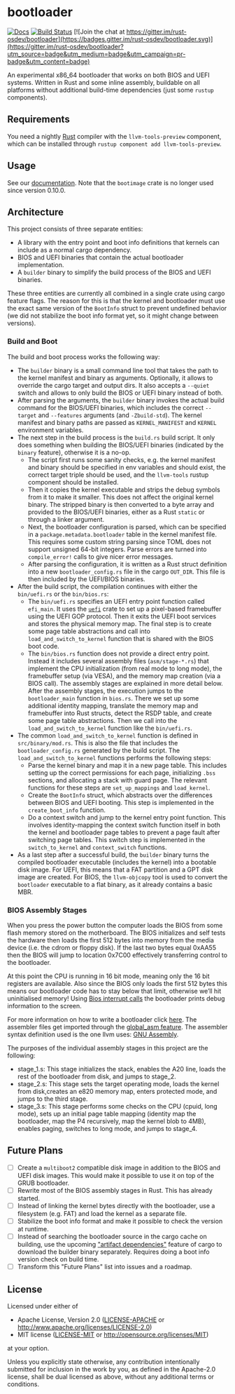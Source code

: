 # bootloader

[![Docs](https://docs.rs/bootloader/badge.svg)](https://docs.rs/bootloader)
[![Build Status](https://github.com/rust-osdev/bootloader/actions/workflows/build.yml/badge.svg)](https://github.com/rust-osdev/bootloader/actions/workflows/build.yml)
[![Join the chat at https://gitter.im/rust-osdev/bootloader](https://badges.gitter.im/rust-osdev/bootloader.svg)](https://gitter.im/rust-osdev/bootloader?utm_source=badge&utm_medium=badge&utm_campaign=pr-badge&utm_content=badge)

An experimental x86_64 bootloader that works on both BIOS and UEFI systems. Written in Rust and some inline assembly, buildable on all platforms without additional build-time dependencies (just some `rustup` components).

## Requirements

You need a nightly [Rust](https://www.rust-lang.org) compiler with the `llvm-tools-preview` component, which can be installed through `rustup component add llvm-tools-preview`.

## Usage

See our [documentation](https://docs.rs/bootloader). Note that the `bootimage` crate is no longer used since version 0.10.0.

## Architecture

This project consists of three separate entities:

- A library with the entry point and boot info definitions that kernels can include as a normal cargo dependency.
- BIOS and UEFI binaries that contain the actual bootloader implementation.
- A `builder` binary to simplify the build process of the BIOS and UEFI binaries.

These three entities are currently all combined in a single crate using cargo feature flags. The reason for this is that the kernel and bootloader must use the exact same version of the `BootInfo` struct to prevent undefined behavior (we did not stabilize the boot info format yet, so it might change between versions).

### Build and Boot

The build and boot process works the following way:

- The `builder` binary is a small command line tool that takes the path to the kernel manifest and binary as arguments. Optionally, it allows to override the cargo target and output dirs. It also accepts a `--quiet` switch and allows to only build the BIOS or UEFI binary instead of both.
- After parsing the arguments, the `builder` binary invokes the actual build command for the BIOS/UEFI binaries, which includes the correct `--target` and `--features` arguments (and `-Zbuild-std`). The kernel manifest and binary paths are passed as `KERNEL_MANIFEST` and `KERNEL` environment variables.
- The next step in the build process is the `build.rs` build script. It only does something when building the BIOS/UEFI binaries (indicated by the `binary` feature), otherwise it is a no-op.
  - The script first runs some sanity checks, e.g. the kernel manifest and binary should be specified in env variables and should exist, the correct target triple should be used, and the `llvm-tools` rustup component should be installed. 
  - Then it copies the kernel executable and strips the debug symbols from it to make it smaller. This does not affect the original kernel binary. The stripped binary is then converted to a byte array and provided to the BIOS/UEFI binaries, either as a Rust `static` or through a linker argument.
  - Next, the bootloader configuration is parsed, which can be specified in a `package.metadata.bootloader` table in the kernel manifest file. This requires some custom string parsing since TOML does not support unsigned 64-bit integers. Parse errors are turned into `compile_error!` calls to give nicer error messages.
  - After parsing the configuration, it is written as a Rust struct definition into a new `bootloader_config.rs` file in the cargo `OUT_DIR`. This file is then included by the UEFI/BIOS binaries.
- After the build script, the compilation continues with either the `bin/uefi.rs` or the `bin/bios.rs`:
  - The `bin/uefi.rs` specifies an UEFI entry point function called `efi_main`. It uses the [`uefi`](https://docs.rs/uefi/0.8.0/uefi/) crate to set up a pixel-based framebuffer using the UEFI GOP protocol. Then it exits the UEFI boot services and stores the physical memory map. The final step is to create some page table abstractions and call into `load_and_switch_to_kernel` function that is shared with the BIOS boot code.
  - The `bin/bios.rs` function does not provide a direct entry point. Instead it includes several assembly files (`asm/stage-*.rs`) that implement the CPU initialization (from real mode to long mode), the framebuffer setup (via VESA), and the memory map creation (via a BIOS call). The assembly stages are explained in more detail below. After the assembly stages, the execution jumps to the `bootloader_main` function in `bios.rs`. There we set up some additional identity mapping, translate the memory map and framebuffer into Rust structs, detect the RSDP table, and create some page table abstractions. Then we call into the `load_and_switch_to_kernel` function like the `bin/uefi.rs`.
- The common `load_and_switch_to_kernel` function is defined in `src/binary/mod.rs`. This is also the file that includes the `bootloader_config.rs` generated by the build script. The `load_and_switch_to_kernel` functions performs the following steps:
  - Parse the kernel binary and map it in a new page table. This includes setting up the correct permissions for each page, initializing `.bss` sections, and allocating a stack with guard page. The relevant functions for these steps are `set_up_mappings` and `load_kernel`.
  - Create the `BootInfo` struct, which abstracts over the differences between BIOS and UEFI booting. This step is implemented in the `create_boot_info` function.
  - Do a context switch and jump to the kernel entry point function. This involves identity-mapping the context switch function itself in both the kernel and bootloader page tables to prevent a page fault after switching page tables. This switch step is implemented in the `switch_to_kernel` and `context_switch` functions.
- As a last step after a successful build, the `builder` binary turns the compiled bootloader executable (includes the kernel) into a bootable disk image. For UEFI, this means that a FAT partition and a GPT disk image are created. For BIOS, the `llvm-objcopy` tool is used to convert the `bootloader` executable to a flat binary, as it already contains a basic MBR.

### BIOS Assembly Stages

When you press the power button the computer loads the BIOS from some flash memory stored on the motherboard. The BIOS initializes and self tests the hardware then loads the first 512 bytes into memory from the media device (i.e. the cdrom or floppy disk). If the last two bytes equal 0xAA55 then the BIOS will jump to location 0x7C00 effectively transferring control to the bootloader.

At this point the CPU is running in 16 bit mode, meaning only the 16 bit registers are available. Also since the BIOS only loads the first 512 bytes this means our bootloader code has to stay below that limit, otherwise we’ll hit uninitialised memory! Using [Bios interrupt calls](https://en.wikipedia.org/wiki/BIOS_interrupt_call) the bootloader prints debug information to the screen.

For more information on how to write a bootloader click [here](http://3zanders.co.uk/2017/10/13/writing-a-bootloader/). The assembler files get imported through the [global_asm feature](https://doc.rust-lang.org/unstable-book/library-features/global-asm.html). The assembler syntax definition used is the one llvm uses: [GNU Assembly](http://microelectronics.esa.int/erc32/doc/as.pdf).

The purposes of the individual assembly stages in this project are the following:

- stage_1.s: This stage initializes the stack, enables the A20 line, loads the rest of the bootloader from disk, and jumps to stage_2.
- stage_2.s: This stage sets the target operating mode, loads the kernel from disk,creates an e820 memory map, enters protected mode, and jumps to the third stage.
- stage_3.s: This stage performs some checks on the CPU (cpuid, long mode), sets up an initial page table mapping (identity map the bootloader, map the P4 recursively, map the kernel blob to 4MB), enables paging, switches to long mode, and jumps to stage_4.

## Future Plans

- [ ] Create a `multiboot2` compatible disk image in addition to the BIOS and UEFI disk images. This would make it possible to use it on top of the GRUB bootloader.
- [ ] Rewrite most of the BIOS assembly stages in Rust. This has already started.
- [ ] Instead of linking the kernel bytes directly with the bootloader, use a filesystem (e.g. FAT) and load the kernel as a separate file.
- [ ] Stabilize the boot info format and make it possible to check the version at runtime.
- [ ] Instead of searching the bootloader source in the cargo cache on building, use the upcoming ["artifact dependencies"](https://github.com/rust-lang/cargo/issues/9096) feature of cargo to download the builder binary separately. Requires doing a boot info version check on build time.
- [ ] Transform this "Future Plans" list into issues and a roadmap.

## License

Licensed under either of

- Apache License, Version 2.0 ([LICENSE-APACHE](LICENSE-APACHE) or
  http://www.apache.org/licenses/LICENSE-2.0)
- MIT license ([LICENSE-MIT](LICENSE-MIT) or http://opensource.org/licenses/MIT)

at your option.

Unless you explicitly state otherwise, any contribution intentionally submitted for inclusion in the work by you, as defined in the Apache-2.0 license, shall be dual licensed as above, without any additional terms or conditions.
